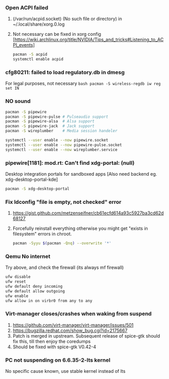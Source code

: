 ### Open ACPI failed

1. (/var/run/acpid.socket) (No such file or directory) in ~/.local/share/xorg.0.log

2. Not necessary can be fixed in xorg config [https://wiki.archlinux.org/title/NVIDIA/Tips_and_tricks#Listening_to_ACPI_events]

    ```bash
    pacman -S acpid
    systemctl enable acpid
    ```

### cfg80211: failed to load regulatory.db in dmesg

For legal purposes, not necessary
    ```bash
    pacman -S wireless-regdb
    iw reg set IN
    ```

### NO sound

```bash
pacman -S pipewire
pacman -S pipewire-pulse # Pulseaudio support
pacman -S pipewire-alsa  # Alsa support
pacman -S pipewire-jack  # Jack support
pacman -S wireplumber    # Media session handeler

systemctl --user enable --now pipewire.socket
systemctl --user enable --now pipewire-pulse.socket
systemctl --user enable --now wireplumber.service
```

### pipewire[1181]: mod.rt: Can't find xdg-portal: (null)

Desktop integration portals for sandboxed apps [Also need backend eg. xdg-desktop-portal-kde]

```bash
pacman -S xdg-desktop-portal
```

### Fix ldconfig "file is empty, not checked" error

1. <https://gist.github.com/metzenseifner/cb61ecfd614a93c5927ba3cd62d68127>
2. Forcefully reinstall everything otherwise you might get "exists in filesystem" errors in chroot.

    ```bash
    pacman -Syyu $(pacman -Qnq) --overwrite '*'
    ```

### Qemu No internet

Try above, and check the firewall (its always mf firewall)

```bash
ufw disable
ufw reset
ufw default deny incoming
ufw default allow outgoing
ufw enable
ufw allow in on virbr0 from any to any
```

### Virt-manager closes/crashes when waking from suspend

1. <https://github.com/virt-manager/virt-manager/issues/501>
2. <https://bugzilla.redhat.com/show_bug.cgi?id=2175667>
3. Patch is merged in upstream. Subsequent release of spice-gtk should fix this, till then enjoy the coredumps
4. Should be fixed with spice-gtk V0.42-4

### PC not suspending on 6.6.35-2-lts kernel

No specific cause known, use stable kernel instead of lts

